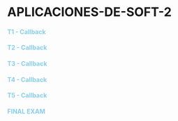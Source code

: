 # APLICACIONES-DE-SOFT-2

#### **<font color="skyblue"> T1 - Callback </font>**
#### **<font color="skyblue"> T2 - Callback </font>**
#### **<font color="skyblue"> T3 - Callback </font>**
#### **<font color="skyblue"> T4 - Callback </font>**
#### **<font color="skyblue"> T5 - Callback </font>**
#### **<font color="skyblue"> FINAL EXAM </font>**
